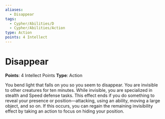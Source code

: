 ```yaml
---
aliases:
  - Disappear
tags:
  - Cypher/Abilities/D
  - Cypher/Abilities/Action
type: Action
points: 4 Intellect
---
```


# Disappear

**Points**: 4 Intellect Points
**Type**: Action

You bend light that falls on you so you seem to disappear. You are invisible to other creatures for ten minutes. While invisible, you are specialized in stealth and Speed defense tasks. This effect ends if you do something to reveal your presence or position—attacking, using an ability, moving a large object, and so on. If this occurs, you can regain the remaining invisibility effect by taking an action to focus on hiding your position.
